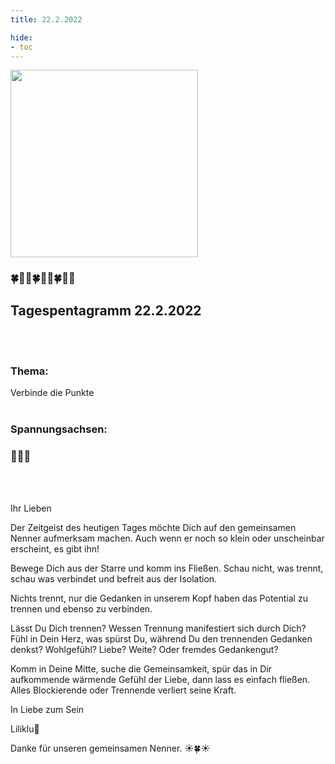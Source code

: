 ```yaml
---
title: 22.2.2022

hide:
- toc
---
```



<style>
img {
  width: 300px;
  max-width: 99%
}
</style>

![](../img/2022-02-22.png)

### 🍀🦋💚🍀🦋💚🍀🦋💚

## **Tagespentagramm 22.2.2022**
<br><br>
### **Thema:**
Verbinde die Punkte
<br><br>

### **Spannungsachsen:**

### 🌷🍀🌷

<br><br>

Ihr Lieben

Der Zeitgeist des heutigen Tages möchte Dich auf den gemeinsamen Nenner aufmerksam machen. Auch wenn er noch so klein oder unscheinbar erscheint, es gibt ihn!

Bewege Dich aus der Starre und komm ins Fließen. Schau nicht, was trennt, schau was verbindet und befreit aus der Isolation.

Nichts trennt, nur die Gedanken in unserem Kopf haben das Potential zu trennen und ebenso zu verbinden.

Lässt Du Dich trennen? Wessen Trennung manifestiert sich durch Dich? Fühl in Dein Herz, was spürst Du, während Du den trennenden Gedanken denkst? Wohlgefühl? Liebe? Weite? Oder fremdes Gedankengut?

Komm in Deine Mitte, suche die Gemeinsamkeit, spür das in Dir aufkommende wärmende Gefühl der Liebe, dann lass es einfach fließen. Alles Blockierende oder Trennende verliert seine Kraft.

In Liebe zum Sein

Liliklu🦋

Danke für unseren gemeinsamen Nenner. ☀️🍀☀️

